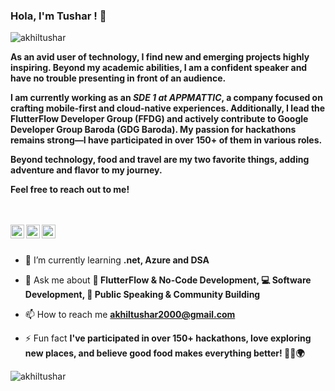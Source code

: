 ### Hola, I'm Tushar ! 👋
 <p align="left"> <img src="https://komarev.com/ghpvc/?username=akhiltushar&label=Views&color=blue&style=plastic" alt="akhiltushar" /> </p>

 **As an avid user of technology, I find new and emerging projects highly inspiring. Beyond my academic abilities, I am a confident speaker and have no trouble presenting in front of an audience.**

**I am currently working as an ***SDE 1 at APPMATTIC***, a company focused on crafting mobile-first and cloud-native experiences. Additionally, I lead the FlutterFlow Developer Group (FFDG) and actively contribute to Google Developer Group Baroda (GDG Baroda). My passion for hackathons remains strong—I have participated in over 150+ of them in various roles.**

**Beyond technology, food and travel are my two favorite things, adding adventure and flavor to my journey.**

**Feel free to reach out to me!**
 
 <br>
 <br>
 <a href="https://twitter.com/Tusharakhil">
  <img align="left" alt="Tushar's Twitter" width="22px" src="https://cdn.jsdelivr.net/npm/simple-icons@v3/icons/twitter.svg" />
</a>
<a href="https://www.linkedin.com/in/tushar-ba401a136/">
  <img align="left" alt="Tushar's Linkdein" width="22px" src="https://cdn.jsdelivr.net/npm/simple-icons@v3/icons/linkedin.svg" />
</a>
<a href="https://github.com/akhiltushar">
  <img align="left" alt="Tushar's Github" width="22px" src="https://cdn.jsdelivr.net/npm/simple-icons@v3/icons/github.svg" />
</a>
<br>
<br>

- 🌱 I’m currently learning **.net, Azure and DSA**

- 💬 Ask me about **🚀 FlutterFlow & No-Code Development, 💻 Software Development, 🎤 Public Speaking & Community Building**

- 📫 How to reach me **akhiltushar2000@gmail.com**

- ⚡ Fun fact **I've participated in over 150+ hackathons, love exploring new places, and believe good food makes everything better! 🚀🍕🌍**


<!--<img src="https://github-readme-stats.vercel.app/api?username=akhiltushar&&show_icons=true&title_color=ffffff&icon_color=0cd2ff&text_color=daf7dc&bg_color=191919"> -->

<img align="center" src="https://github-readme-stats.vercel.app/api?username=akhiltushar&show_icons=true&locale=en" alt="akhiltushar" />

